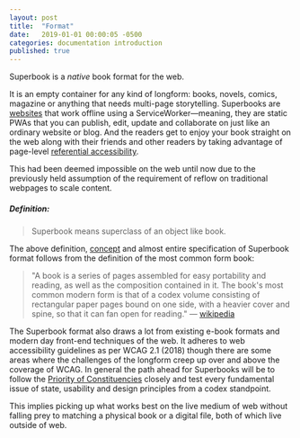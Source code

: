 ```yaml
---
layout: post
title:  "Format"
date:   2019-01-01 00:00:05 -0500
categories: documentation introduction
published: true
---
```


Superbook is a *native* book format for the web. 

It is an empty container for any kind of longform: books, novels, comics, magazine or anything that needs multi-page storytelling. Superbooks are [websites](https://bubblin.io/blog/superbooks-are-websites) that work offline using a ServiceWorker—meaning, they are static PWAs that you can publish, edit, update and collaborate on just like an ordinary website or blog. And the readers get to enjoy your book straight on the web along with their friends and other readers by taking advantage of page-level [referential accessibility](https://bubblin.io/blog/referential-accessibility). 

This had been deemed impossible on the web until now due to the previously held assumption of the requirement of reflow on traditional webpages to scale content. 

##### Definition:

> Superbook means superclass of an object like book.

The above definition, [concept](https://bubblin.io/docs/concept) and almost entire specification of Superbook format follows from the definition of the most common form book:

> "A book is a series of pages assembled for easy portability and reading, as well as the composition contained in it. The book's most common modern form is that of a codex volume consisting of rectangular paper pages bound on one side, with a heavier cover and spine, so that it can fan open for reading." — <a href="https://en.wikipedia.org/wiki/Book" rel="nofollow">wikipedia</a> 

The Superbook format also draws a lot from existing e-book formats and modern day front-end techniques of the web. It adheres to web accessibility guidelines as per WCAG 2.1 (2018) though there are some areas where the challenges of the longform creep up over and above the coverage of WCAG. In general the path ahead for Superbooks will be to follow the [Priority of Constituencies](https://www.w3.org/TR/html-design-principles/#priority-of-constituencies) closely and test every fundamental issue of state, usability and design principles from a codex standpoint. 

This implies picking up what works best on the live medium of web without falling prey to matching a physical book or a digital file, both of which live outside of web.  